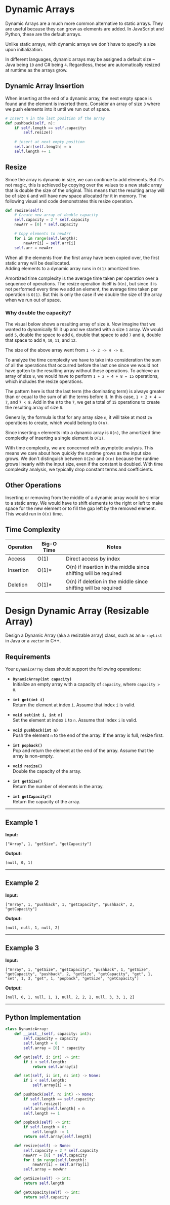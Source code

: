 # Dynamic Arrays

Dynamic Arrays are a much more common alternative to static arrays. They are useful because they can grow as elements are added. In JavaScript and Python, these are the default arrays.

Unlike static arrays, with dynamic arrays we don’t have to specify a size upon initialization.

In different languages, dynamic arrays may be assigned a default size – Java being `10` and C# being `4`. Regardless, these are automatically resized at runtime as the arrays grow.

## Dynamic Array Insertion

When inserting at the end of a dynamic array, the next empty space is found and the element is inserted there. Consider an array of size `3` where we push elements into it until we run out of space.

```python
# Insert n in the last position of the array
def pushback(self, n):
    if self.length == self.capacity:
        self.resize()
        
    # insert at next empty position
    self.arr[self.length] = n
    self.length += 1
```

## Resize

Since the array is dynamic in size, we can continue to add elements. But it's not magic, this is achieved by copying over the values to a new static array that is double the size of the original. This means that the resulting array will be of size `6` and will have new space allocated for it in memory. The following visual and code demonstrates this resize operation.

```python
def resize(self):
    # Create new array of double capacity
    self.capacity = 2 * self.capacity
    newArr = [0] * self.capacity 

    # Copy elements to newArr
    for i in range(self.length):
        newArr[i] = self.arr[i]
    self.arr = newArr
```

When all the elements from the first array have been copied over, the first static array will be deallocated.  
Adding elements to a dynamic array runs in `O(1)` amortized time.

Amortized time complexity is the average time taken per operation over a sequence of operations. The resize operation itself is `O(n)`, but since it is not performed every time we add an element, the average time taken per operation is `O(1)`. But this is only the case if we double the size of the array when we run out of space.

### Why double the capacity?

The visual below shows a resulting array of size `8`. Now imagine that we wanted to dynamically fill it up and we started with a size `1` array. We would add `5`, double the space to add `6`, double that space to add `7` and `8`, double that space to add `9`, `10`, `11`, and `12`.

The size of the above array went from `1 -> 2 -> 4 -> 8`.

To analyze the time complexity we have to take into consideration the sum of all the operations that occurred before the last one since we would not have gotten to the resulting array without these operations. To achieve an array of size `8`, we would have to perform `1 + 2 + 4 + 8 = 15` operations, which includes the resize operations.

The pattern here is that the last term (the dominating term) is always greater than or equal to the sum of all the terms before it. In this case, `1 + 2 + 4 = 7`, and `7 < 8`. Add in the `8` to the `7`, we get a total of `15` operations to create the resulting array of size `8`.

Generally, the formula is that for any array size `n`, it will take at most `2n` operations to create, which would belong to `O(n)`.

Since inserting `n` elements into a dynamic array is `O(n)`, the amortized time complexity of inserting a single element is `O(1)`.

With time complexity, we are concerned with asymptotic analysis. This means we care about how quickly the runtime grows as the input size grows. We don't distinguish between `O(2n)` and `O(n)` because the runtime grows linearly with the input size, even if the constant is doubled. With time complexity analysis, we typically drop constant terms and coefficients.

## Other Operations

Inserting or removing from the middle of a dynamic array would be similar to a static array. We would have to shift elements to the right or left to make space for the new element or to fill the gap left by the removed element. This would run in `O(n)` time.

## Time Complexity

| Operation | Big-O Time | Notes |
|-----------|------------|-------|
| Access    | O(1)       | Direct access by index |
| Insertion | O(1)*      | O(n) if insertion in the middle since shifting will be required |
| Deletion  | O(1)*      | O(n) if deletion in the middle since shifting will be required |





# Design Dynamic Array (Resizable Array)

Design a Dynamic Array (aka a resizable array) class, such as an `ArrayList` in Java or a `vector` in C++.

## Requirements
Your `DynamicArray` class should support the following operations:

- **`DynamicArray(int capacity)`**  
  Initialize an empty array with a capacity of `capacity`, where `capacity > 0`.

- **`int get(int i)`**  
  Return the element at index `i`. Assume that index `i` is valid.

- **`void set(int i, int n)`**  
  Set the element at index `i` to `n`. Assume that index `i` is valid.

- **`void pushback(int n)`**  
  Push the element `n` to the end of the array. If the array is full, resize first.

- **`int popback()`**  
  Pop and return the element at the end of the array. Assume that the array is non-empty.

- **`void resize()`**  
  Double the capacity of the array.

- **`int getSize()`**  
  Return the number of elements in the array.

- **`int getCapacity()`**  
  Return the capacity of the array.

---

## Example 1
**Input:**
```
["Array", 1, "getSize", "getCapacity"]
```
**Output:**
```
[null, 0, 1]
```

---

## Example 2
**Input:**
```
["Array", 1, "pushback", 1, "getCapacity", "pushback", 2, "getCapacity"]
```
**Output:**
```
[null, null, 1, null, 2]
```

---

## Example 3
**Input:**
```
["Array", 1, "getSize", "getCapacity", "pushback", 1, "getSize", "getCapacity", "pushback", 2, "getSize", "getCapacity", "get", 1, "set", 1, 3, "get", 1, "popback", "getSize", "getCapacity"]
```
**Output:**
```
[null, 0, 1, null, 1, 1, null, 2, 2, 2, null, 3, 3, 1, 2]
```

---

## Python Implementation

```python
class DynamicArray:
    def __init__(self, capacity: int):
        self.capacity = capacity
        self.length = 0
        self.array = [0] * capacity

    def get(self, i: int) -> int:
        if i < self.length:
            return self.array[i]

    def set(self, i: int, n: int) -> None:
        if i < self.length:
            self.array[i] = n

    def pushback(self, n: int) -> None:
        if self.length == self.capacity:
            self.resize()
        self.array[self.length] = n
        self.length += 1

    def popback(self) -> int:
        if self.length > 0:
            self.length -= 1
        return self.array[self.length]

    def resize(self) -> None:
        self.capacity = 2 * self.capacity
        newArr = [0] * self.capacity
        for i in range(self.length):
            newArr[i] = self.array[i]
        self.array = newArr

    def getSize(self) -> int:
        return self.length

    def getCapacity(self) -> int:
        return self.capacity
```
